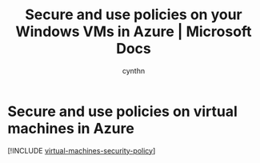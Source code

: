 ﻿---
title: Secure and use policies on your Windows VMs in Azure | Microsoft Docs
description: Learn about security and policies for Windows and virtual machines in Azure.
services: virtual-machines-windows
documentationcenter: ''
author: cynthn
manager: jeconnoc
editor: tysonn
tags: azure-resource-manager

ms.assetid:
ms.service: virtual-machines-windows
ms.workload: infrastructure-services
ms.tgt_pltfrm: vm-windows
ms.date: 11/26/2018
ms.author: cynthn

---

# Secure and use policies on virtual machines in Azure

[!INCLUDE [virtual-machines-security-policy](../../../includes/virtual-machines-security-policy.md)]

